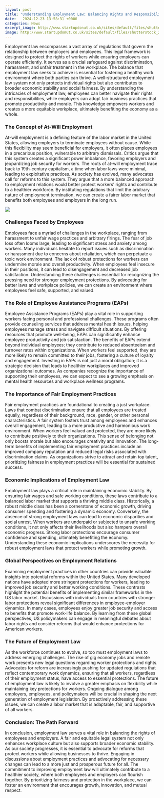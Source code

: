 ```yaml
---
layout: post
title: "Understanding Employment Law: Balancing Rights and Responsibilities"
date:   2024-12-23 13:58:31 +0000
categories: News
excerpt_image: http://www.startupdonut.co.uk/sites/default/files/shutterstock_298631624.jpg
image: http://www.startupdonut.co.uk/sites/default/files/shutterstock_298631624.jpg
---
```


Employment law encompasses a vast array of regulations that govern the relationship between employers and employees. This legal framework is designed to protect the rights of workers while ensuring employers can operate efficiently. It serves as a crucial safeguard against discrimination, harassment, and unfair treatment in the workplace. The balance that employment law seeks to achieve is essential for fostering a healthy work environment where both parties can thrive.
A well-structured employment law system not only protects individual rights but also contributes to broader economic stability and social fairness. By understanding the intricacies of employment law, employees can better navigate their rights and responsibilities, while employers can adopt fair business practices that promote productivity and morale. This knowledge empowers workers and creates a more equitable workplace, ultimately benefiting the economy as a whole.
### The Concept of At-Will Employment
At-will employment is a defining feature of the labor market in the United States, allowing employers to terminate employees without cause. While this flexibility may seem beneficial for employers, it often places employees in a precarious position, vulnerable to arbitrary dismissals. Critics argue that this system creates a significant power imbalance, favoring employers and jeopardizing job security for workers.
The roots of at-will employment trace back to 19th-century capitalism, a time when labor laws were minimal, leading to exploitative practices. As society has evolved, many advocates call for reforms to this system. They argue that a more balanced approach to employment relations would better protect workers’ rights and contribute to a healthier workforce. By instituting regulations that limit the arbitrary nature of employment termination, we can create a fairer labor market that benefits both employees and employers in the long run.

![](http://www.startupdonut.co.uk/sites/default/files/shutterstock_298631624.jpg)
### Challenges Faced by Employees
Employees face a myriad of challenges in the workplace, ranging from harassment to unfair wage practices and arbitrary firings. The fear of job loss often looms large, leading to significant stress and anxiety among workers. Many individuals hesitate to report issues such as discrimination or harassment due to concerns about retaliation, which can perpetuate a toxic work environment.
The lack of robust protections for workers can undermine morale and overall productivity. When employees feel insecure in their positions, it can lead to disengagement and decreased job satisfaction. Understanding these challenges is essential for recognizing the pressing need for stronger employment protections. By advocating for better laws and workplace policies, we can create an environment where employees feel safe, supported, and valued.
### The Role of Employee Assistance Programs (EAPs)
Employee Assistance Programs (EAPs) play a vital role in supporting workers facing personal and professional challenges. These programs often provide counseling services that address mental health issues, helping employees manage stress and navigate difficult situations. By offering resources that promote well-being, EAPs can significantly enhance employee productivity and job satisfaction.
The benefits of EAPs extend beyond individual employees; they contribute to reduced absenteeism and turnover rates within organizations. When workers feel supported, they are more likely to remain committed to their jobs, fostering a culture of loyalty and engagement. Investing in EAPs is not just a moral obligation; it is a strategic decision that leads to healthier workplaces and improved organizational outcomes. As companies recognize the importance of supporting their employees, we can expect to see a growing emphasis on mental health resources and workplace wellness programs.
### The Importance of Fair Employment Practices
Fair employment practices are foundational to creating a just workplace. Laws that combat discrimination ensure that all employees are treated equally, regardless of their background, race, gender, or other personal characteristics. A fair system fosters trust among employees and enhances overall engagement, leading to a more productive and harmonious work environment.
When workers feel valued and protected, they are more likely to contribute positively to their organizations. This sense of belonging not only boosts morale but also encourages creativity and innovation. The long-term benefits of implementing fair employment practices include an improved company reputation and reduced legal risks associated with discrimination claims. As organizations strive to attract and retain top talent, prioritizing fairness in employment practices will be essential for sustained success.
### Economic Implications of Employment Law
Employment law plays a critical role in maintaining economic stability. By ensuring fair wages and safe working conditions, these laws contribute to a balanced labor market that supports a thriving middle class. Historically, a robust middle class has been a cornerstone of economic growth, driving consumer spending and fostering a dynamic economy.
Conversely, the absence of strong employment laws can lead to economic disparities and social unrest. When workers are underpaid or subjected to unsafe working conditions, it not only affects their livelihoods but also hampers overall economic progress. Strong labor protections encourage consumer confidence and spending, ultimately benefiting the economy. Understanding these economic implications underscores the necessity for robust employment laws that protect workers while promoting growth.
### Global Perspectives on Employment Relations
Examining employment practices in other countries can provide valuable insights into potential reforms within the United States. Many developed nations have adopted more stringent protections for workers, leading to improved job security and better working conditions. These contrasts highlight the potential benefits of implementing similar frameworks in the US labor market.
Discussions with individuals from countries with stronger labor protections reveal significant differences in employee-employer dynamics. In many cases, employees enjoy greater job security and access to benefits that promote work-life balance. By learning from these global perspectives, US policymakers can engage in meaningful debates about labor rights and consider reforms that would enhance protections for American workers.
### The Future of Employment Law
As the workforce continues to evolve, so too must employment laws to address emerging challenges. The rise of gig economy jobs and remote work presents new legal questions regarding worker protections and rights. Advocates for reform are increasingly pushing for updated regulations that reflect contemporary work dynamics, ensuring that all workers, regardless of their employment status, have access to essential protections.
The future of employment law is likely to involve a greater emphasis on flexibility while maintaining key protections for workers. Ongoing dialogue among employers, employees, and policymakers will be crucial in shaping the next generation of employment legislation. By proactively addressing these issues, we can create a labor market that is adaptable, fair, and supportive of all workers.
### Conclusion: The Path Forward
In conclusion, employment law serves a vital role in balancing the rights of employees and employers. A fair and equitable legal system not only enhances workplace culture but also supports broader economic stability. As our society progresses, it is essential to advocate for reforms that protect workers while allowing businesses to thrive.
Engaging in discussions about employment practices and advocating for necessary changes can lead to a more just and prosperous future for all. The commitment to improving employment law will ultimately contribute to a healthier society, where both employees and employers can flourish together. By prioritizing fairness and protection in the workplace, we can foster an environment that encourages growth, innovation, and mutual respect.